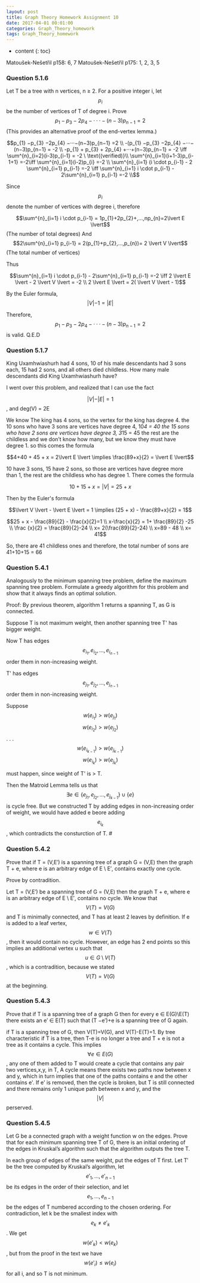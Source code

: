 ```yaml
---
layout: post
title: Graph Theory Homework Assignment 10
date: 2017-04-01 00:01:00
categories: Graph_Theory_homework
tags: Graph_Theory_homework  
---
```

* content
{: toc}

Matoušek-Nešetřil p158: 6, 7
Matoušek-Nešetřil p175: 1, 2, 3, 5




### Question 5.1.6
Let T be a tree with n vertices, n ≥ 2. For a positive integer i, let $$p_{i}$$ be the number of vertices of T of degree i. Prove
$$p_{1} −p_{3} −2p_{4} −···−(n−3)p_{n−1} =2$$
(This provides an alternative proof of the end-vertex lemma.)

$$p_{1} −p_{3} −2p_{4} −···−(n−3)p_{n−1} =2 \\ 
-(p_{1} −p_{3} −2p_{4} −···−(n−3)p_{n−1} = -2 \\
-p_{1} + p_{3} + 2p_{4} +···+(n−3)p_{n−1} = -2 \iff \sum^{n}_{i=2}(i-3)p_{i-1} = -2 \ \text{(verified)}\\
\sum^{n}_{i=1}(i+1-3)p_{i-1+1} =-2\iff \sum^{n}_{i=1}(i-2)p_{i} =-2 \\
\sum^{n}_{i=1} (i \cdot p_{i-1} - 2 \sum^{n}_{i=1} p_{i-1} =-2 \iff \sum^{n}_{i=1} i \cdot p_{i-1} - 2\sum^{n}_{i=1} p_{i-1} =-2 \\$$

Since $$p_{i}$$ denote the number of vertices with degree i, therefore 


$$\sum^{n}_{i=1} i \cdot p_{i-1} = 1p_{1}+2p_{2}+,...,np_{n}=2\lvert E \lvert$$ (The number of total degrees) And $$2\sum^{n}_{i=1} p_{i-1} = 2(p_{1}+p_{2},...,p_{n})= 2 \lvert V \lvert$$ (The total number of vertices)

Thus 

$$\sum^{n}_{i=1} i \cdot p_{i-1} - 2\sum^{n}_{i=1} p_{i-1} =-2 \iff  2 \lvert E \lvert - 2 \lvert V \lvert = -2 \\
2 \lvert E \lvert = 2( \lvert V \lvert - 1)$$

By the Euler formula, $$\lvert V \lvert - 1 = \lvert E \lvert $$

Therefore, $$p_{1} −p_{3} −2p_{4} −···−(n−3)p_{n−1} =2$$ is valid. Q.E.D



### Question 5.1.7

King Uxamhwiashurh had 4 sons, 10 of his male descendants had 3 sons each, 15 had 2 sons, and all others died childless. How many male descendants did King Uxamhwiashurh have?

I went over this problem, and realized that I can use the fact 

$$\lvert V \lvert - \lvert E \lvert= 1$$, and deg(V) = 2E

We know 
The king has 4 sons, so the vertex for the king has degree 4.
the 10 sons who have 3 sons are vertices have degree 4, 10*4 = 40
the 15 sons who have 2 sons are vertices have degree 3, 3*15 = 45
the rest are the childless and we don’t know how many, but we know they must have degree 1. so this comes the formula

 $$4+40 + 45 + x = 2\lvert E \lvert  \implies  \frac{89+x}{2} = \lvert E \lvert$$

10 have 3 sons, 15 have 2 sons, so those are vertices have degree more than 1, the rest are the childless who has degree 1. There comes the formula 

$$10+15+x = \lvert V \lvert  = 25 + x $$

Then by the Euler's formula

$$\lvert V \lvert - \lvert E \lvert = 1 \implies (25 + x) -  \frac{89+x}{2} = 1$$

$$25 + x - \frac{89}{2} - \frac{x}{2}=1 \\ 
x-\frac{x}{2} = 1+ \frac{89}{2} -25 \\
\frac {x}{2} = \frac{89}{2}-24 \\
x= 2(\frac{89}{2}-24) \\
x=89 - 48 \\
x= 41$$

So, there are 41 childless ones and therefore, the total number of sons are
41+10+15 = 66

### Question 5.4.1
Analogously to the minimum spanning tree problem, define the maximum spanning tree problem. Formulate a greedy algorithm for this problem and show that it always finds an optimal solution.


Proof: 
By previous theorem, algorithm 1 returns a spanning T, as G is connected. 

Suppose T is not maximum weight, then another spanning tree T' has bigger weight. 

Now T has edges $$e_{i_{1}},e_{i_{2}},...,e_{i_{n-1}}$$ order them in non-increasing weight.

T' has edges $$e_{j_{1}},e_{j_{2}},...,e_{j_{n-1}}$$ order them in non-increasing weight.

Suppose 
$$w(e_{i_{1}}) > w(e_{j_{1}})$$
$$w(e_{i_{2}}) > w(e_{j_{2}})$$
.
.
.
$$w(e_{i_{k-1}}) > w(e_{j_{k-1}})$$
$$w(e_{i_{k}}) > w(e_{j_{k}})$$

must happen, since weight of T' is > T.

Then the Matroid Lemma tells us that $$\exists e \in \{e_{j_{1}},e_{j_{2}},...,e_{j_{k-1}}\} \cup \{e\}$$ is cycle free. 
But we constructed T by adding edges in non-increasing order of weight, we would have added e beore adding $$e_{i_{k}}$$, which contradicts the consturction of T. #


### Question 5.4.2
Prove that if T = (V,E′) is a spanning tree of a graph G = (V,E) then the graph T + e, where e is an arbitrary edge of E \ E′, contains exactly one cycle.

Prove by contradition. 

Let T = (V,E′) be a spanning tree of G = (V,E) then the graph T + e, where e is an arbitrary edge of E \ E′, contains no cycle. We know that $$V(T) = V(G)$$ and T is minimally connected, and T has at least 2 leaves by definition. If e is added to a leaf vertex, $$w \in V(T)$$, then it would contain no cycle. However, an edge has 2 end points so this implies an additional vertex u such that $$ u \in G \setminus V(T)$$, which is a contradition, because we stated $$V(T) = V(G)$$ at the beginning.




### Question 5.4.3 
Prove that if T is a spanning tree of a graph G then for every e ∈ E(G)\E(T) there exists an e′ ∈ E(T) such that (T −e′)+e is a spanning tree of G again.

if T is a spanning tree of G, then V(T)=V(G), and V(T)-E(T)=1. By tree characteristic if T is a tree, then T-e is no longer a tree and T + e is not a tree as it contains a cycle. This implies $$\forall e \in E(G)$$, any one of them added to T would create a cycle that contains any pair two vertices,x,y, in T, A cycle means there exists two paths now between x and y, which in turn implies that one of the paths contains e and the other contains e'. If e' is removed, then the cycle is broken, but T is still connected and there remains only 1 unique path between x and y, and the $$\lvert V \lvert$$ perserved. 




### Question 5.4.5 

Let G be a connected graph with a weight function w on the edges. Prove that for each minimum spanning tree T of G, there is an initial ordering of the edges in Kruskal’s algorithm such that the algorithm outputs the tree T.

In each group of edges of the same weight, put the edges of T first. Let T′ be the tree computed by Kruskal’s algorithm, let $$e′_{1},...,e′_{n−1}$$ be its edges in the order of their selection, and let $$e_{1},...,e_{n−1}$$ be the edges of T numbered according to the chosen ordering. For contradiction, let k be the smallest index with $$e_{k} ≠ e′_{k}$$. We get $$w(e′_{k}) < w(e_{k})$$, but from the proof in the text we have $$w(e′_{i}) ≤ w(e_{i})$$ for all i, and so T is not minimum.